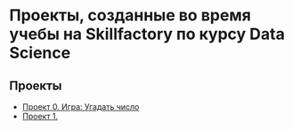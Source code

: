 # Проекты, созданные во время учебы на Skillfactory по курсу Data Science

## Проекты

* [Проект 0. Игра: Угадать число](https://github.com/V3ence/DS_education/tree/main/project_0#%D0%BF%D1%80%D0%BE%D0%B5%D0%BA%D1%82-1-%D1%83%D0%B3%D0%B0%D0%B4%D0%B0%D1%82%D1%8C-%D1%87%D0%B8%D1%81%D0%BB%D0%BE)
* [Проект 1. ](https://github.com/V3ence/DS_education/tree/main/project_0.5)
